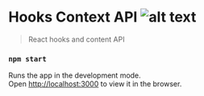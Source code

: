# Hooks Context API ![alt text](https://res.cloudinary.com/mbrsagor/image/upload/v1595655810/contact_api_hooks_siglbn.png)
> React hooks and content API


### `npm start`

Runs the app in the development mode.<br />
Open [http://localhost:3000](http://localhost:3000) to view it in the browser.
